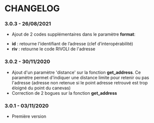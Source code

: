 # CHANGELOG

### 3.0.3 - 26/08/2021

* Ajout de 2 codes supplémentaires dans le paramètre **format**:
- **id** : retourne l'identifiant de l’adresse (clef d’interopérabilité)
- **riv** : retourne le code RIVOLI de l'adresse

### 3.0.2 - 30/11/2020

* Ajout d'un paramètre 'distance' sur la fonction **get_address**. Ce paramètre permet d'indiquer une distance limite pour retenir ou pas l'adresse (adresse non retenue si le point adresse retrouvé est trop éloigné du point du canevas)
* Correction de 2 bogues sur la fonction **get_address**

### 3.0.1 - 03/11/2020

* Première version